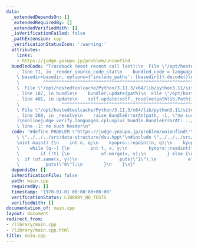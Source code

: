 ```yaml
---
data:
  _extendedDependsOn: []
  _extendedRequiredBy: []
  _extendedVerifiedWith: []
  _isVerificationFailed: false
  _pathExtension: cpp
  _verificationStatusIcon: ':warning:'
  attributes:
    links:
    - https://judge.yosupo.jp/problem/unionfind
  bundledCode: "Traceback (most recent call last):\n  File \"/opt/hostedtoolcache/Python/3.11.3/x64/lib/python3.11/site-packages/onlinejudge_verify/documentation/build.py\"\
    , line 71, in _render_source_code_stat\n    bundled_code = language.bundle(stat.path,\
    \ basedir=basedir, options={'include_paths': [basedir]}).decode()\n          \
    \         ^^^^^^^^^^^^^^^^^^^^^^^^^^^^^^^^^^^^^^^^^^^^^^^^^^^^^^^^^^^^^^^^^^^^^^^^^^^^^^^^^\n\
    \  File \"/opt/hostedtoolcache/Python/3.11.3/x64/lib/python3.11/site-packages/onlinejudge_verify/languages/cplusplus.py\"\
    , line 187, in bundle\n    bundler.update(path)\n  File \"/opt/hostedtoolcache/Python/3.11.3/x64/lib/python3.11/site-packages/onlinejudge_verify/languages/cplusplus_bundle.py\"\
    , line 401, in update\n    self.update(self._resolve(pathlib.Path(included), included_from=path))\n\
    \                ^^^^^^^^^^^^^^^^^^^^^^^^^^^^^^^^^^^^^^^^^^^^^^^^^^^^^^^^^\n \
    \ File \"/opt/hostedtoolcache/Python/3.11.3/x64/lib/python3.11/site-packages/onlinejudge_verify/languages/cplusplus_bundle.py\"\
    , line 260, in _resolve\n    raise BundleErrorAt(path, -1, \"no such header\"\
    )\nonlinejudge_verify.languages.cplusplus_bundle.BundleErrorAt: ../../../src/data-structure/dsu.hpp:\
    \ line -1: no such header\n"
  code: "#define PROBLEM \"https://judge.yosupo.jp/problem/unionfind\"\n\n#include\
    \ \"../../../src/data-structure/dsu.hpp\"\n#include \"../../../src/stream.hpp\"\
    \nint main() {\n    int n, q;\n    kyopro::readint(n, q);\n    kyopro::dsu uf(n);\n\
    \    while (q--) {\n        int t, x, y;\n        kyopro::readint(t, x, y);\n\
    \        if (!t) {\n            uf.merge(x, y);\n        } else {\n          \
    \  if (uf.same(x, y))\n                puts(\"1\");\n            else\n      \
    \          puts(\"0\");\n        }\n    }\n}"
  dependsOn: []
  isVerificationFile: false
  path: main.cpp
  requiredBy: []
  timestamp: '1970-01-01 00:00:00+00:00'
  verificationStatus: LIBRARY_NO_TESTS
  verifiedWith: []
documentation_of: main.cpp
layout: document
redirect_from:
- /library/main.cpp
- /library/main.cpp.html
title: main.cpp
---
```

